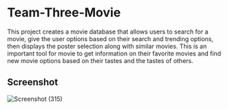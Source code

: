 # Team-Three-Movie
This project creates a movie database that allows users to search for a movie, give the user options based on their search and trending options, then displays the poster selection along with similar movies. This is an important tool for movie to get information on their favorite movies and find new movie options based on their tastes and the tastes of others.

## Screenshot
![Screenshot (315)](https://github.com/MuktaSunat11/Team-Three-Movie/assets/112772976/b7cd16f5-ad59-4433-a5aa-777846054a8d)
